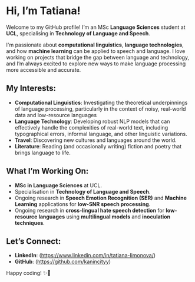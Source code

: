 # Hi, I’m Tatiana! 

Welcome to my GitHub profile! I’m an MSc **Language Sciences** student at **UCL**, specialising in **Technology of Language and Speech**. 

I'm passionate about **computational linguistics**, **language technologies**, and how **machine learning** can be applied to speech and language. I love working on projects that bridge the gap between language and technology, and I’m always excited to explore new ways to make language processing more accessible and accurate. 

## My Interests:
- **Computational Linguistics**: Investigating the theoretical underpinnings of language processing, particularly in the context of noisy, real-world data and low-resource languages
- **Language Technology**: Developing robust NLP models that can effectively handle the complexities of real-world text, including typographical errors, informal language, and other linguistic variations.
- **Travel**: Discovering new cultures and languages around the world.
- **Literature**: Reading (and occasionally writing) fiction and poetry that brings language to life.

## What I’m Working On:
- **MSc in Language Sciences** at UCL.
- Specialisation in **Technology of Language and Speech**.
- Ongoing research in **Speech Emotion Recognition (SER)** and **Machine Learning** applications for **low-SNR speech processing**.
- Ongoing research in **cross-lingual hate speech detection** for **low-resource languages** using **multilingual models** and **inoculation techniques**.

## Let’s Connect:
- **LinkedIn**: (https://www.linkedin.com/in/tatiana-limonova/)
- **GitHub**: (https://github.com/kanincityy)

Happy coding! ✨🐇

<!---
kanincityy/kanincityy is a ✨ special ✨ repository because its `README.md` (this file) appears on your GitHub profile.
You can click the Preview link to take a look at your changes.
--->
